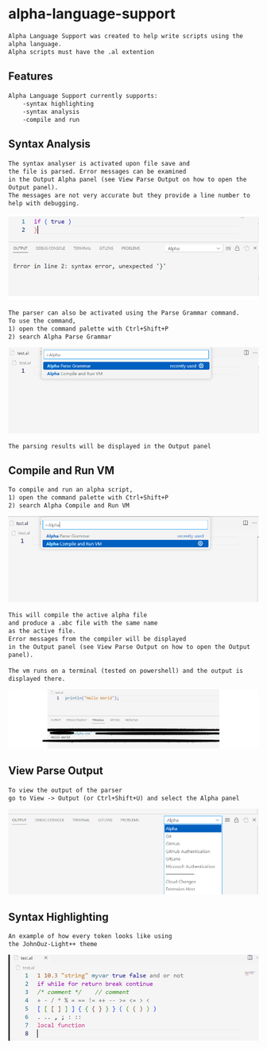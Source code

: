 # alpha-language-support
    Alpha Language Support was created to help write scripts using the alpha language.
    Alpha scripts must have the .al extention

## Features
    Alpha Language Support currently supports:
        -syntax highlighting
        -syntax analysis
        -compile and run

## Syntax Analysis

    The syntax analyser is activated upon file save and
    the file is parsed. Error messages can be examined
    in the Output Alpha panel (see View Parse Output on how to open the Output panel).
    The messages are not very accurate but they provide a line number to help with debugging.
![Syntax Error Example](images/syntax-error.png)
    
    The parser can also be activated using the Parse Grammar command.
    To use the command, 
    1) open the command palette with Ctrl+Shift+P
    2) search Alpha Parse Grammar
![Compile Example](images/palette2.png)

    The parsing results will be displayed in the Output panel

## Compile and Run VM

    To compile and run an alpha script, 
    1) open the command palette with Ctrl+Shift+P
    2) search Alpha Compile and Run VM
![Compile Example](images/palette.png)

    This will compile the active alpha file
    and produce a .abc file with the same name
    as the active file. 
    Error messages from the compiler will be displayed
    in the Output panel (see View Parse Output on how to open the Output panel).

    The vm runs on a terminal (tested on powershell) and the output is displayed there.
![Compile Example](images/output.png)


## View Parse Output

    To view the output of the parser
    go to View -> Output (or Ctrl+Shift+U) and select the Alpha panel
![Compile Example](images/panel.png)

## Syntax Highlighting
    
    An example of how every token looks like using
    the JohnOuz-Light++ theme
![Syntax Highlighting](images/syntax-highlight.png)
